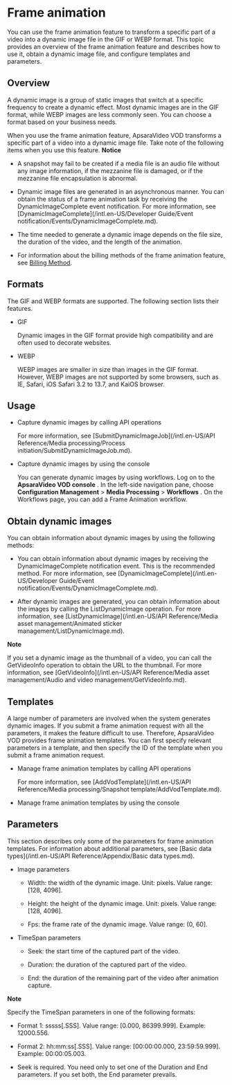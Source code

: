 Frame animation 
====================================

You can use the frame animation feature to transform a specific part of a video into a dynamic image file in the GIF or WEBP format. This topic provides an overview of the frame animation feature and describes how to use it, obtain a dynamic image file, and configure templates and parameters.

Overview 
-----------------------------

A dynamic image is a group of static images that switch at a specific frequency to create a dynamic effect. Most dynamic images are in the GIF format, while WEBP images are less commonly seen. You can choose a format based on your business needs. 

When you use the frame animation feature, ApsaraVideo VOD transforms a specific part of a video into a dynamic image file. Take note of the following items when you use this feature.
**Notice**

* A snapshot may fail to be created if a media file is an audio file without any image information, if the mezzanine file is damaged, or if the mezzanine file encapsulation is abnormal.

  

* Dynamic image files are generated in an asynchronous manner. You can obtain the status of a frame animation task by receiving the DynamicImageComplete event notification. For more information, see [DynamicImageComplete](/intl.en-US/Developer Guide/Event notification/Events/DynamicImageComplete.md).

  

* The time needed to generate a dynamic image depends on the file size, the duration of the video, and the length of the animation.

  

* For information about the billing methods of the frame animation feature, see [Billing Method]().

  




Formats 
----------------------------

The GIF and WEBP formats are supported. The following section lists their features.

* GIF

  Dynamic images in the GIF format provide high compatibility and are often used to decorate websites.
  




<!-- -->

* WEBP

  WEBP images are smaller in size than images in the GIF format. However, WEBP images are not supported by some browsers, such as IE, Safari, iOS Safari 3.2 to 13.7, and KaiOS browser.
  




Usage 
--------------------------

* Capture dynamic images by calling API operations

  For more information, see [SubmitDynamicImageJob](/intl.en-US/API Reference/Media processing/Process initiation/SubmitDynamicImageJob.md).
  




<!-- -->

* Capture dynamic images by using the console

  You can generate dynamic images by using workflows. Log on to the **ApsaraVideo VOD console** . In the left-side navigation pane, choose **Configuration Management** \> **Media Processing** \> **Workflows** . On the Workflows page, you can add a Frame Animation workflow.
  




Obtain dynamic images 
------------------------------------------

You can obtain information about dynamic images by using the following methods:

* You can obtain information about dynamic images by receiving the DynamicImageComplete notification event. This is the recommended method. For more information, see [DynamicImageComplete](/intl.en-US/Developer Guide/Event notification/Events/DynamicImageComplete.md).

  

* After dynamic images are generated, you can obtain information about the images by calling the ListDynamicImage operation. For more information, see [ListDynamicImage](/intl.en-US/API Reference/Media asset management/Animated sticker management/ListDynamicImage.md).

  



**Note**

If you set a dynamic image as the thumbnail of a video, you can call the GetVideoInfo operation to obtain the URL to the thumbnail. For more information, see [GetVideoInfo](/intl.en-US/API Reference/Media asset management/Audio and video management/GetVideoInfo.md).

Templates 
------------------------------

A large number of parameters are involved when the system generates dynamic images. If you submit a frame animation request with all the parameters, it makes the feature difficult to use. Therefore, ApsaraVideo VOD provides frame animation templates. You can first specify relevant parameters in a template, and then specify the ID of the template when you submit a frame animation request.

* Manage frame animation templates by calling API operations

  For more information, see [AddVodTemplate](/intl.en-US/API Reference/Media processing/Snapshot template/AddVodTemplate.md).
  




<!-- -->

* Manage frame animation templates by using the console

  




Parameters 
-------------------------------

This section describes only some of the parameters for frame animation templates. For information about additional parameters, see [Basic data types](/intl.en-US/API Reference/Appendix/Basic data types.md).

* Image parameters

  * Width: the width of the dynamic image. Unit: pixels. Value range: \[128, 4096\].

    
  
  * Height: the height of the dynamic image. Unit: pixels. Value range: \[128, 4096\].

    
  
  * Fps: the frame rate of the dynamic image. Value range: (0, 60\].

    
  

  




<!-- -->

* TimeSpan parameters

  * Seek: the start time of the captured part of the video.

    
  
  * Duration: the duration of the captured part of the video.

    
  
  * End: the duration of the remaining part of the video after animation capture.

    
  

  



**Note**



Specify the TimeSpan parameters in one of the following formats:

* Format 1: sssss\[.SSS\]. Value range: \[0.000, 86399.999\].
  Example: 12000.556.

  

* Format 2: hh:mm:ss\[.SSS\]. Value range: \[00:00:00.000, 23:59:59.999\].
  Example: 00:00:05.003.

  

* Seek is required. You need only to set one of the Duration and End parameters. If you set both, the End parameter prevails.

  




